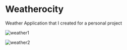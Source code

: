 # Weatherocity
Weather Application that I created for a personal project

![weather1](https://user-images.githubusercontent.com/62903020/80894865-beb0bb80-8ca4-11ea-877c-e2df6890adb4.gif)

![weather2](https://user-images.githubusercontent.com/62903020/80894868-d2f4b880-8ca4-11ea-9cad-b6059cfc3797.gif)

